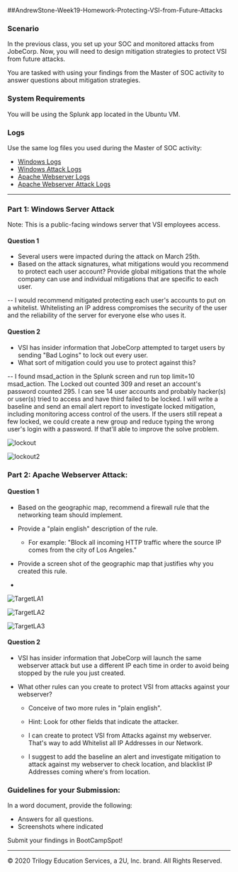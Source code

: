 ##AndrewStone-Week19-Homework-Protecting-VSI-from-Future-Attacks

### Scenario

In the previous class,  you set up your SOC and monitored attacks from JobeCorp. Now, you will need to design mitigation strategies to protect VSI from future attacks. 

You are tasked with using your findings from the Master of SOC activity to answer questions about mitigation strategies.

### System Requirements 

You will be using the Splunk app located in the Ubuntu VM.

### Logs

Use the same log files you used during the Master of SOC activity:

- [Windows Logs](resources/windows_server_logs.csv)
- [Windows Attack Logs](resources/windows_server_attack_logs.csv)
- [Apache Webserver Logs](resources/apache_logs.txt	)
- [Apache Webserver Attack Logs](resources/apache_attack_logs.txt	)

---

### Part 1: Windows Server Attack

Note: This is a public-facing windows server that VSI employees access.
 
#### Question 1
- Several users were impacted during the attack on March 25th.
- Based on the attack signatures, what mitigations would you recommend to protect each user account? Provide global mitigations that the whole company can use and individual mitigations that are specific to each user.

-- I would recommend mitigated protecting each user's accounts to put on a whitelist. Whitelisting an IP address compromises the security of the user and the reliability of the server for everyone else who uses it.

  
#### Question 2
- VSI has insider information that JobeCorp attempted to target users by sending "Bad Logins" to lock out every user.
- What sort of mitigation could you use to protect against this?

-- I found msad_action in the Splunk screen and run top limit=10 msad_action. The Locked out counted 309 and reset an account's password counted 295. I can see 14 user accounts and probably hacker(s) or user(s) tried to access and have third failed to be locked. I will write a baseline and send an email alert report to investigate locked mitigation, including monitoring access control of the users. If the users still repeat a few locked, we could create a new group and reduce typing the wrong user's login with a password. If that'll able to improve the solve problem.

![lockout](Images/lockout-screehshot.jpg
)

![lockout2](Images/lockout-screehshot-2.jpg)


### Part 2: Apache Webserver Attack:

#### Question 1
- Based on the geographic map, recommend a firewall rule that the networking team should implement.
- Provide a "plain english" description of the rule.
  - For example: "Block all incoming HTTP traffic where the source IP comes from the city of Los Angeles."
- Provide a screen shot of the geographic map that justifies why you created this rule. 

- 

![TargetLA1](Images/Target-at-LosAngeles-bars.jpg)

![TargetLA2](Images/ZoomPlus-LA-1.jpg)

![TargetLA3](Images/ZoomPlus-LA-2.jpg)
  
#### Question 2

- VSI has insider information that JobeCorp will launch the same webserver attack but use a different IP each time in order to avoid being stopped by the rule you just created.

- What other rules can you create to protect VSI from attacks against your webserver?
  - Conceive of two more rules in "plain english". 
  - Hint: Look for other fields that indicate the attacker.

  - I can create to protect VSI from Attacks against my webserver. That's way to add Whitelist all IP Addresses in our Network. 

  - I suggest to add the baseline an alert and investigate mitigation to attack against my webserver to check location, and blacklist IP Addresses coming where's from location.
  

### Guidelines for your Submission:
  
In a word document, provide the following:
- Answers for all questions.
- Screenshots where indicated

Submit your findings in BootCampSpot!

---

© 2020 Trilogy Education Services, a 2U, Inc. brand. All Rights Reserved.
